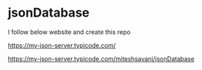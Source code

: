 # jsonDatabase
I follow below website and create this repo

https://my-json-server.typicode.com/

 https://my-json-server.typicode.com/miteshsavani/jsonDatabase
